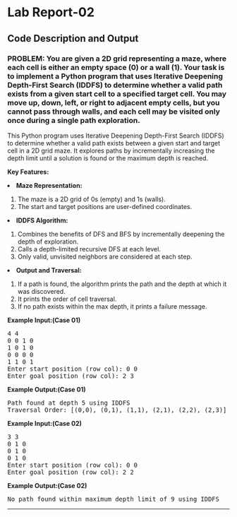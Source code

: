 <h1>Lab Report-02</h1>

<h2>Code Description and Output</h2>

<h3 id="iddfs-maze">PROBLEM: You are given a 2D grid representing a maze, where each cell is either an empty space (0) or a wall (1). Your task is to implement a Python program that uses Iterative Deepening Depth-First Search (IDDFS) to determine whether a valid path exists from a given start cell to a specified target cell. You may move up, down, left, or right to adjacent empty cells, but you cannot pass through walls, and each cell may be visited only once during a single path exploration.</h3>
<p>This Python program uses Iterative Deepening Depth-First Search (IDDFS) to determine whether a valid path exists between a given start and target cell in a 2D grid maze. It explores paths by incrementally increasing the depth limit until a solution is found or the maximum depth is reached.</p>

<p><strong>Key Features:</strong></p>
<li><strong>Maze Representation:</strong></li>
<ol>
  <li>The maze is a 2D grid of 0s (empty) and 1s (walls).</li>
  <li>The start and target positions are user-defined coordinates.</li>
</ol>

<li><strong>IDDFS Algorithm:</strong></li>
<ol>
  <li>Combines the benefits of DFS and BFS by incrementally deepening the depth of exploration.</li>
  <li>Calls a depth-limited recursive DFS at each level.</li>
  <li>Only valid, unvisited neighbors are considered at each step.</li>
</ol>

<li><strong>Output and Traversal:</strong></li>
<ol>
  <li>If a path is found, the algorithm prints the path and the depth at which it was discovered.</li>
  <li>It prints the order of cell traversal.</li>
  <li>If no path exists within the max depth, it prints a failure message.</li>
</ol>

<p><strong>Example Input:(Case 01)</strong></p>
<pre>
4 4
0 0 1 0
1 0 1 0
0 0 0 0
1 1 0 1
Enter start position (row col): 0 0
Enter goal position (row col): 2 3
</pre>

<p><strong>Example Output:(Case 01)</strong></p>
<pre>
Path found at depth 5 using IDDFS
Traversal Order: [(0,0), (0,1), (1,1), (2,1), (2,2), (2,3)]
</pre>

<p><strong>Example Input:(Case 02)</strong></p>
<pre>
3 3
0 1 0
0 1 0
0 1 0
Enter start position (row col): 0 0
Enter goal position (row col): 2 2
</pre>

<p><strong>Example Output:(Case 02)</strong></p>
<pre>
No path found within maximum depth limit of 9 using IDDFS
</pre>


<hr>

